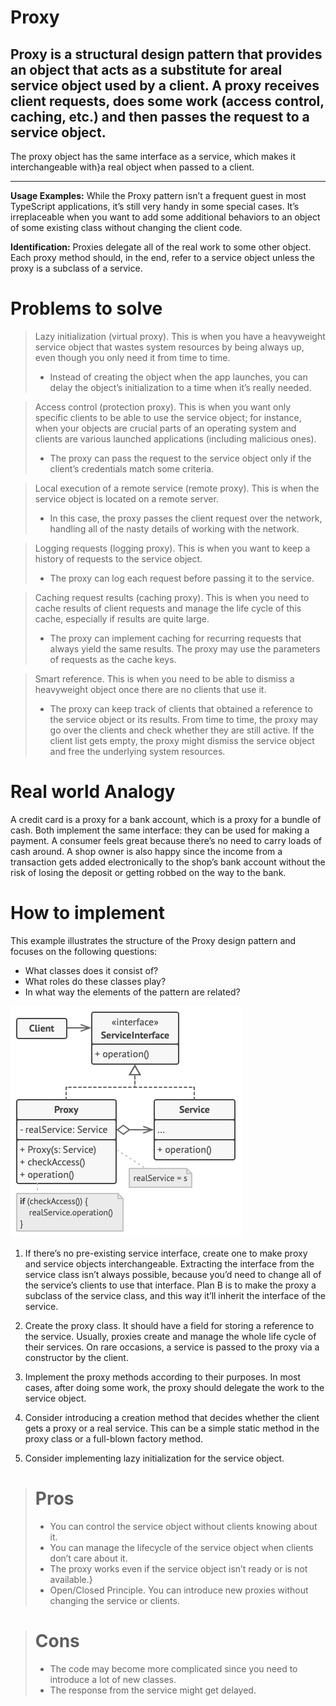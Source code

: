 # Proxy

## Proxy is a structural design pattern that provides an object that acts as a substitute for areal service object used by a client. A proxy receives client requests, does some work (access control, caching, etc.) and then passes the request to a service object.

The proxy object has the same interface as a service, which makes it interchangeable with}a real
object when passed to a client.

---

<b>Usage Examples:</b> While the Proxy pattern isn’t a frequent guest in most TypeScript
applications, it’s still very handy in some special cases. It’s irreplaceable when you
want to
add some additional behaviors to an object of some existing class without changing the
client code.

<b>Identification:</b> Proxies delegate all of the real work to some other object. Each
proxy method should, in the end, refer to a service object unless the proxy is a subclass
of a service.

# Problems to solve

> Lazy initialization (virtual proxy). This is when you have a heavyweight service object
> that
> wastes system resources by being always up, even though you only need it from time to
> time.
>
> - Instead of creating the object when the app launches, you can delay the object’s
>   initialization to a time when it’s really needed.

> Access control (protection proxy). This is when you want only specific clients to be
> able to
> use the service object; for instance, when your objects are crucial parts of an
> operating system
> and clients are various launched applications (including malicious ones).
>
> - The proxy can pass the request to the service object only if the client’s credentials
>   match
>   some criteria.

> Local execution of a remote service (remote proxy). This is when the service object is
> located
> on a remote server.
>
> - In this case, the proxy passes the client request over the network, handling all of
>   the nasty
>   details of working with the network.

> Logging requests (logging proxy). This is when you want to keep a history of requests to
> the
> service object.
>
> - The proxy can log each request before passing it to the service.

> Caching request results (caching proxy). This is when you need to cache results of client
> requests and manage the life cycle of this cache, especially if results are quite large.
>
> - The proxy can implement caching for recurring requests that always yield the same
>   results.
>   The proxy may use the parameters of requests as the cache keys.

> Smart reference. This is when you need to be able to dismiss a heavyweight object once
> there
> are no clients that use it.
>
> - The proxy can keep track of clients that obtained a reference to the service object or
>   its
>   results. From time to time, the proxy may go over the clients and check whether they
>   are still
>   active. If the client list gets empty, the proxy might dismiss the service object and
>   free the
>   underlying system resources.

# Real world Analogy

A credit card is a proxy for a bank account, which is a proxy for a bundle of cash. Both implement the same interface: they can be used for making a payment. A consumer feels great because there’s no need to carry loads of cash around. A shop owner is also happy since the income from a transaction gets added electronically to the shop’s bank account without the risk of losing the deposit or getting robbed on the way to the bank.

# How to implement

This example illustrates the structure of the Proxy design pattern and focuses on the
following questions:

- What classes does it consist of?
- What roles do these classes play?
- In what way the elements of the pattern are related?

![Proxy](./Proxy.png)

1. If there’s no pre-existing service interface, create one to make proxy and service objects
   interchangeable. Extracting the interface from the service class isn’t always possible, because
   you’d need to change all of the service’s clients to use that interface. Plan B is to make the
   proxy a subclass of the service class, and this way it’ll inherit the interface of the service.

2. Create the proxy class. It should have a field for storing a reference to the service.
   Usually, proxies create and manage the whole life cycle of their services. On rare occasions, a
   service is passed to the proxy via a constructor by the client.

3. Implement the proxy methods according to their purposes. In most cases, after doing some work,
   the proxy should delegate the work to the service object.

4. Consider introducing a creation method that decides whether the client gets a proxy or a real
   service. This can be a simple static method in the proxy class or a full-blown factory method.

5. Consider implementing lazy initialization for the service object.

> # Pros
>
> - You can control the service object without clients knowing about it.
> - You can manage the lifecycle of the service object when clients don’t care about it.
> - The proxy works even if the service object isn’t ready or is not available.}
> - Open/Closed Principle. You can introduce new proxies without changing the service or clients.

> # Cons
>
> - The code may become more complicated since you need to introduce a lot of new classes.
> - The response from the service might get delayed.
